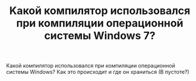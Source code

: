 ﻿---
title: "Kакой компилятор использовался при компиляции операционной системы Windows 7?"
se.owner.user_id: 342710
se.owner.display_name: "Tema"
se.owner.link: "https://ru.stackoverflow.com/users/342710/tema"
se.link: "https://ru.stackoverflow.com/questions/1030893/k%d0%b0%d0%ba%d0%be%d0%b9-%d0%ba%d0%be%d0%bc%d0%bf%d0%b8%d0%bb%d1%8f%d1%82%d0%be%d1%80-%d0%b8%d1%81%d0%bf%d0%be%d0%bb%d1%8c%d0%b7%d0%be%d0%b2%d0%b0%d0%bb%d1%81%d1%8f-%d0%bf%d1%80%d0%b8-%d0%ba%d0%be%d0%bc%d0%bf%d0%b8%d0%bb%d1%8f%d1%86%d0%b8%d0%b8-%d0%be%d0%bf%d0%b5%d1%80%d0%b0%d1%86%d0%b8%d0%be%d0%bd%d0%bd%d0%be%d0%b9-%d1%81%d0%b8%d1%81%d1%82%d0%b5%d0%bc%d1%8b-windows-7"
se.question_id: 1030893
se.post_type: question
se.score: 2
---
<p>Kакой компилятор использовался  при компиляции операционной системы Windows? 
Как это происходит и где он храниться (В пустоте?)</p>
